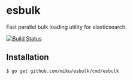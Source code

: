 esbulk
======

Fast parallel bulk loading utility for elasticsearch.

[![Build Status](http://img.shields.io/travis/miku/esbulk.svg?style=flat)](https://travis-ci.org/miku/esbulk)

Installation
------------

    $ go get github.com/miku/esbulk/cmd/esbulk
